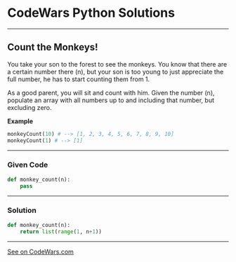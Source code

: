 # CodeWars Python Solutions

---

## Count the Monkeys!

You take your son to the forest to see the monkeys. You know that there are a certain number there (n), but your son is too young to just appreciate the full number, he has to start counting them from 1.

As a good parent, you will sit and count with him. Given the number (n), populate an array with all numbers up to and including that number, but excluding zero.


**Example**


```python
monkeyCount(10) # --> [1, 2, 3, 4, 5, 6, 7, 8, 9, 10]
monkeyCount(1) # --> [1]
```


---

### Given Code


```python
def monkey_count(n):
    pass
```

---

### Solution


```python
def monkey_count(n):
    return list(range(1, n+1))
```

---


[See on CodeWars.com](https://www.codewars.com/kata/56f69d9f9400f508fb000ba7)
